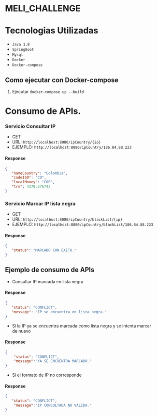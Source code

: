 # MELI_CHALLENGE

#  Tecnologias Utilizadas

- `Java 1.8`
- `SpringBoot`
- `Mysql`
- `Docker`
- `Docker-compose`



## Como ejecutar con Docker-compose

1. Ejecutar
   `docker-compose up --build`



# Consumo de APIs.
### Servicio Consultar IP
* GET
* URL: `http://localhost:8080/ipCountry/{ip}`
* EJEMPLO: `http://localhost:8080/ipCountry/186.84.88.223`

#### Response
```json
{
   "nameCountry": "Colombia",
   "codeISO": "CO",
   "localMoney": "COP",
   "trm": 4378.576743
}
```

### Servicio Marcar IP lista negra
* GET
* URL: `http://localhost:8080/ipCountry/blackList/{ip}`
* EJEMPLO: `http://localhost:8080/ipCountry/blackList/186.84.88.223`
#### Response
```json
{
   "status": "MARCADO CON EXITO."
}
```
## Ejemplo de consumo de APIs
- Consultar IP marcada en lista negra
#### Response
```json
{
   "status": "CONFLICT",
   "message": "IP se encuentra en lista negra."
}
```

- Si la IP ya se encuentra marcada como lista negra y se intenta marcar de nuevo
#### Response
```json
{
    "status": "CONFLICT",
    "message":"YA SE ENCUENTRA MARCADO."
}
```
- Si el formato de IP no corresponde 
#### Response
```json
{
   "status": "CONFLICT",
    "message":"IP CONSULTADA NO VALIDA."
}
```